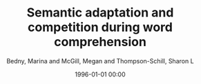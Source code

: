 ---
layout: post
title: Semantic adaptation and competition during word comprehension

date: 1996-01-01 00:00
author: Bedny, Marina and McGill, Megan and Thompson-Schill, Sharon L
tags: ["ambiguity","executive function","homonym","prefrontal","word comprehension"]
journal: Cerebral Cortex

link: https://doi.org/10.1093/cercor/bhn018

year: 2008
---